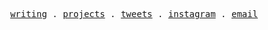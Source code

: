 <p align="center">
  <samp>
    <a href="https://hisamafahri.com/">writing</a> .
    <a href="https://hisamafahri.com/project">projects</a> .
    <a href="https://twitter.com/hisamafahri">tweets</a> .
    <a href="https://instagram.com/hisamafahri">instagram</a> .
    <a href="mailto:me@hisamafahri.com">email</a>
  </samp>
</p>
